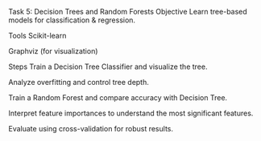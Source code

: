Task 5: Decision Trees and Random Forests
Objective
Learn tree-based models for classification & regression.

Tools
Scikit-learn

Graphviz (for visualization)

Steps
Train a Decision Tree Classifier and visualize the tree.

Analyze overfitting and control tree depth.

Train a Random Forest and compare accuracy with Decision Tree.

Interpret feature importances to understand the most significant features.

Evaluate using cross-validation for robust results.
